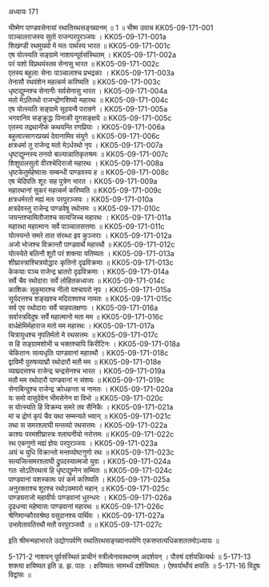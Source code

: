 अध्यायः 171

भीष्मेण पाण्डवसेनायां रथातिरथसङ्ख्यानम् ॥ 1 ॥
भीष्म उवाच 	KK05-09-171-001  
पाञ्चालराजस्य सुतो राजन्परपुरञ्जयः ।	KK05-09-171-001a  
शिखण्डी रथमुख्यो मे मतः पार्थस्य भारत ॥	KK05-09-171-001c  
एष योत्स्यति सङ्ग्रामे नाशयन्पूर्वसंस्थितम् ।	KK05-09-171-002a  
परं यशो विप्रथयंस्तव सेनासु भारत ॥	KK05-09-171-002c  
एतस्य बहुलाः सेनाः पाञ्चालाश्च प्रभद्रकाः ।	KK05-09-171-003a  
तेनासौ रथवंशेन महत्कर्म करिष्यति ॥	KK05-09-171-003c  
धृष्टद्युम्नश्च सेनानीः सर्वसेनासु भारत ।	KK05-09-171-004a  
मतो मेऽतिरथो राजन्द्रोणशिष्यो महारथः ॥	KK05-09-171-004c  
एष योत्स्यति सङ्ग्रामे सूदयन्वै परान्रणे ।	KK05-09-171-005a  
भगवानिव सङ्क्रुद्धः पिनाकी युगसङ्क्षये ॥	KK05-09-171-005c  
एतस्य तद्रथानीकं कथयन्ति रणप्रियाः ।	KK05-09-171-006a  
बहुत्वात्सागरप्रख्यं देवानामिव संयुगे ॥	KK05-09-171-006c  
क्षत्रधर्मा तु राजेन्द्र मतो मेऽर्धरथो नृप ।	KK05-09-171-007a  
धृष्टद्युम्नस्य तनयो बाल्यान्नातिकृतश्रमः ॥	KK05-09-171-007c  
शिशुपालसुतो वीरश्चेदिराजो महारथः ।	KK05-09-171-008a  
धृष्टकेतुर्महेष्वासः सम्बन्धी पाण्डवस्य ह ॥	KK05-09-171-008c  
एष चेदिपतिः शूरः सह पुत्रेण भारत ।	KK05-09-171-009a  
महारथानां सुकरं महत्कर्म करिष्यति ॥	KK05-09-171-009c  
क्षत्रधर्मरतो मह्यं मतः परपुरञ्जयः ।	KK05-09-171-010a  
क्षत्रदेवस्तु राजेन्द्र पाण्डवेषु रथोत्तमः ॥	KK05-09-171-010c  
जयन्तश्चामितौजाश्च सत्यजिच्च महारथः ।	KK05-09-171-011a  
महारथा महात्मानः सर्वे पाञ्चालसत्तमाः ॥	KK05-09-171-011c  
योत्स्यन्ते समरे तात संरब्धा इव कुञ्जराः ।	KK05-09-171-012a  
अजो भोजश्च विक्रान्तौ पाण्डवार्थे महारथौ ॥	KK05-09-171-012c  
योत्स्येते बलिनौ शूरौ परं शक्त्या यतिष्यतः ।	KK05-09-171-013a  
शीघ्रास्त्राश्चित्रयोद्धारः कृतिनो दृढविक्रमाः ॥	KK05-09-171-013c  
केकयाः पञ्च राजेन्द्र भ्रातरो दृढविक्रमाः ।	KK05-09-171-014a  
सर्वे चैव रथोदाराः सर्वे लोहितकध्वजाः ॥	KK05-09-171-014c  
काशिकः सुकुमारश्च नीलो यश्चापरो नृप ।	KK05-09-171-015a  
सूर्यदत्तश्च शङ्खश्च मदिराश्वश्च नामतः ॥	KK05-09-171-015c  
सर्व एव रथोदाराः सर्वे चाहवलक्षणाः ।	KK05-09-171-016a  
सर्वास्त्रविदुषः सर्वे महात्मानो मता मम ॥	KK05-09-171-016c  
वार्धक्षेमिर्महाराज मतो मम महारथः ।	KK05-09-171-017a  
चित्रायुधश्च नृपतिर्मतो मे रथसत्तमः ॥	KK05-09-171-017c  
स हि सङ्ग्रामशोभी च भक्तश्चापि किरीटिनः ।	KK05-09-171-018a  
चेकितानः सत्यधृतिः पाण्डवानां महारथौ ।	KK05-09-171-018c  
द्वाविमौ पुरुषव्याघ्रौ रथोदारौ मतौ मम ॥	KK05-09-171-018e  
व्याघ्रदत्तश्च राजेन्द्र चन्द्रसेनश्च भारत ।	KK05-09-171-019a  
मतौ मम रथोदारौ पाण्डवानां न संशयः ॥	KK05-09-171-019c  
सेनाबिन्दुश्च राजेन्द्र क्रोधहन्ता च नामतः ।	KK05-09-171-020a  
यः समो वासुदेवेन भीमसेनेन वा विभो ॥	KK05-09-171-020c  
स योत्स्यति हि विक्रम्य समरे तव सैनिकैः ।	KK05-09-171-021a  
मां च द्रोणं कृपं चैव यथा सम्मन्यते भवान् ॥	KK05-09-171-021c  
तथा स समरश्लाघी मन्तव्यो रथसत्तमः ।	KK05-09-171-022a  
काश्यः परमशीघ्रास्त्रः श्लाघनीयो नरोत्तमः ॥	KK05-09-171-022c  
रथ एकगुणो मह्यं ज्ञेयः परपुरञ्जयः ।	KK05-09-171-023a  
अयं च युधि विक्रान्तो मन्तव्योष्टगुणो रथः ॥	KK05-09-171-023c  
सत्यजित्समरश्लाघी द्रुपदस्यात्मजो युवा ।	KK05-09-171-024a  
गतः सोऽतिरथत्वं हि धृष्टद्युम्नेन सम्मितः ॥	KK05-09-171-024c  
पाण्डवानां यशस्कामः परं कर्म करिष्यति ।	KK05-09-171-025a  
अनुरक्ताश्च शूरश्च रथोऽयमपरो महान् ॥	KK05-09-171-025c  
पाण्ड्यराजो महावीर्यः पाण्डवानां धुरन्धरः ।	KK05-09-171-026a  
दृढधन्वा महेष्वासः पाण्डवानां महारथः ॥	KK05-09-171-026c  
श्रेणिमान्कौरवश्रेष्ठ वसुदानश्च पार्थिवः ।	KK05-09-171-027a  
उभावेतावतिरथौ मतौ परपुरञ्जयौ ॥ ॥	KK05-09-171-027c  

इति श्रीमन्महाभारते उद्योगपर्वणि रथातिरथसङ्ख्यानपर्वणि एकसप्तत्यधिकशततमोऽध्यायः ॥

5-171-2 नाशयन् पूर्वसंस्थितं प्राचीनं स्त्रीत्वेनावस्थानम् अदर्शयन् । पौरुषं दर्शयन्नित्यर्थः ॥ 5-171-13 शक्त्या क्षयिष्यत इति ड. झ. पाठः । क्षयिष्यतः सामर्थ्यं दर्शयिष्यतः । ऐश्वर्यार्थोयं क्षयतिः ॥ 5-171-16 विदुषः विद्वांसः ॥
